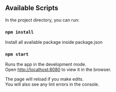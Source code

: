 
## Available Scripts

In the project directory, you can run:

### `npm install`

Install all available package inside package.json

### `npm start`

Runs the app in the development mode.\
Open [http://localhost:8080](http://localhost:8080) to view it in the browser.

The page will reload if you make edits.\
You will also see any lint errors in the console.
